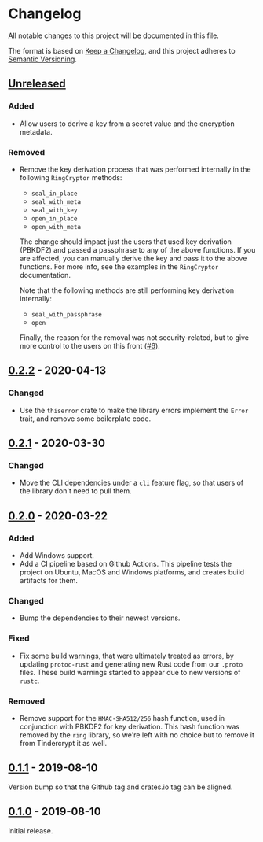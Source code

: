 # Changelog

All notable changes to this project will be documented in this file.

The format is based on [Keep a Changelog], and this project adheres to [Semantic
Versioning].

## [Unreleased]

### Added

- Allow users to derive a key from a secret value and the encryption metadata.

### Removed

- Remove the key derivation process that was performed internally in the
  following `RingCryptor` methods:

  * `seal_in_place`
  * `seal_with_meta`
  * `seal_with_key`
  * `open_in_place`
  * `open_with_meta`

  The change should impact just the users that used key derivation (PBKDF2) and
  passed a passphrase to any of the above functions. If you are affected, you
  can manually derive the key and pass it to the above functions. For more info,
  see the examples in the `RingCryptor` documentation.

  Note that the following methods are still performing key derivation
  internally:

  * `seal_with_passphrase`
  * `open`

  Finally, the reason for the removal was not security-related, but to give more
  control to the users on this front ([#6]).

## [0.2.2] - 2020-04-13

### Changed

- Use the `thiserror` crate to make the library errors implement the `Error`
  trait, and remove some boilerplate code.

## [0.2.1] - 2020-03-30

### Changed

- Move the CLI dependencies under a `cli` feature flag, so that users of the
  library don't need to pull them.

## [0.2.0] - 2020-03-22

### Added

- Add Windows support.
- Add a CI pipeline based on Github Actions. This pipeline tests the project
  on Ubuntu, MacOS and Windows platforms, and creates build artifacts for them.

### Changed

- Bump the dependencies to their newest versions.

### Fixed

- Fix some build warnings, that were ultimately treated as errors, by
  updating `protoc-rust` and generating new Rust code from our `.proto` files.
  These build warnings started to appear due to new versions of `rustc`.

### Removed

- Remove support for the `HMAC-SHA512/256` hash function, used in conjunction
  with PBKDF2 for key derivation. This hash function was removed by the `ring`
  library, so we're left with no choice but to remove it from Tindercrypt it as
  well.

## [0.1.1] - 2019-08-10

Version bump so that the Github tag and crates.io tag can be aligned.

## [0.1.0] - 2019-08-10

Initial release.

[Keep a Changelog]: https://keepachangelog.com/en/1.0.0/
[Semantic Versioning]: https://semver.org/spec/v2.0.0.html
[#6]: https://github.com/apyrgio/tindercrypt/issues/6

[Unreleased]: https://github.com/apyrgio/tindercrypt/compare/v0.2.2...HEAD
[0.2.2]: https://github.com/apyrgio/tindercrypt/compare/v0.2.1...v0.2.2
[0.2.1]: https://github.com/apyrgio/tindercrypt/compare/v0.2.0...v0.2.1
[0.2.0]: https://github.com/apyrgio/tindercrypt/compare/v0.1.1...v0.2.0
[0.1.1]: https://github.com/apyrgio/tindercrypt/compare/v0.1.0...v0.1.1
[0.1.0]: https://github.com/apyrgio/tindercrypt/releases/tag/v0.1.0
